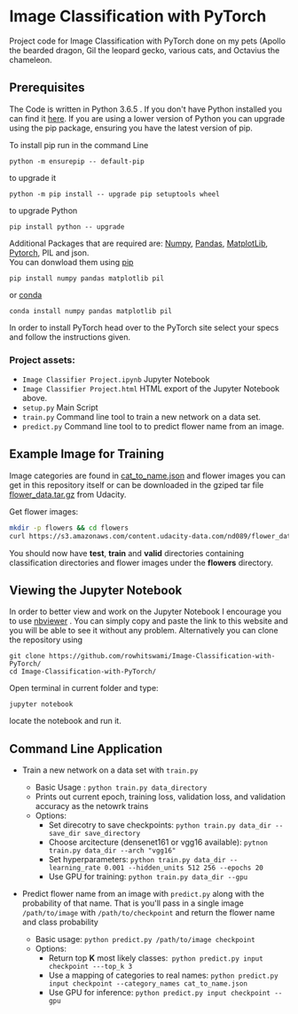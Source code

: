  # Image Classification with PyTorch

Project code for Image Classification with PyTorch done on my pets (Apollo the bearded dragon, Gil the leopard gecko, various cats, and Octavius the chameleon.


## Prerequisites
The Code is written in Python 3.6.5 . If you don't have Python installed you can find it [here](https://www.python.org/downloads/). If you are using a lower version of Python you can upgrade using the pip package, ensuring you have the latest version of pip. 

To install pip run in the command Line
```
python -m ensurepip -- default-pip 
``` 
to upgrade it
```
python -m pip install -- upgrade pip setuptools wheel
```
to upgrade Python
```
pip install python -- upgrade
```
Additional Packages that are required are: [Numpy](http://www.numpy.org/), [Pandas](https://pandas.pydata.org/), [MatplotLib](https://matplotlib.org/), [Pytorch](https://pytorch.org/), PIL and json.\
You can donwload them using [pip](https://pypi.org/project/pip/)
```
pip install numpy pandas matplotlib pil
```
or [conda](https://anaconda.org/anaconda/python)
```
conda install numpy pandas matplotlib pil
```
In order to install PyTorch head over to the PyTorch site select your specs and follow the instructions given.	

### Project assets:

- `Image Classifier Project.ipynb` Jupyter Notebook
- `Image Classifier Project.html` HTML export of the Jupyter Notebook above.
- `setup.py` Main Script
- `train.py` Command line tool to train a new network on a data set.
- `predict.py` Command line tool to to predict flower name from an image.


## Example Image for Training

Image categories are found in [cat_to_name.json]() and  flower images you can get in this repository itself or can be downloaded in the gziped tar file [flower_data.tar.gz](https://s3.amazonaws.com/content.udacity-data.com/nd089/flower_data.tar.gz) from Udacity.

Get flower images:
```bash
mkdir -p flowers && cd flowers
curl https://s3.amazonaws.com/content.udacity-data.com/nd089/flower_data.tar.gz | tar xz
```

You should now have **test**, **train** and **valid** directories containing classification directories and flower images under the **flowers** directory.

## Viewing the Jupyter Notebook
In order to better view and work on the Jupyter Notebook I encourage you to use [nbviewer](https://nbviewer.jupyter.org/) . You can simply copy and paste the link to this website and you will be able to see it without any problem. Alternatively you can clone the repository using 
```
git clone https://github.com/rowhitswami/Image-Classification-with-PyTorch/
cd Image-Classification-with-PyTorch/
```
Open terminal in current folder and type:
```
jupyter notebook
```
locate the notebook and run it.


## Command Line Application
* Train a new network on a data set with ```train.py```
  * Basic Usage : ```python train.py data_directory```
  * Prints out current epoch, training loss, validation loss, and validation accuracy as the netowrk trains
  * Options:
    * Set direcotry to save checkpoints: ```python train.py data_dir --save_dir save_directory```
    * Choose arcitecture (densenet161 or vgg16 available): ```pytnon train.py data_dir --arch "vgg16"```
    * Set hyperparameters: ```python train.py data_dir --learning_rate 0.001 --hidden_units 512 256 --epochs 20 ```
    * Use GPU for training: ```python train.py data_dir --gpu```
    
* Predict flower name from an image with ```predict.py``` along with the probability of that name. That is you'll pass in a single image ```/path/to/image``` with ```/path/to/checkpoint``` and return the flower name and class probability
  * Basic usage: ```python predict.py /path/to/image checkpoint```
  * Options:
    * Return top **K** most likely classes:``` python predict.py input checkpoint ---top_k 3```
    * Use a mapping of categories to real names: ```python predict.py input checkpoint --category_names cat_to_name.json```
    * Use GPU for inference: ```python predict.py input checkpoint --gpu```
